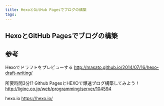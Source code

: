```yaml
---
title: HexoとGitHub Pagesでブログの構築
tags:
---
```

## HexoとGitHub Pagesでブログの構築


## 参考


Hexoでドラフトをプレビューする
http://masato.github.io/2014/07/16/hexo-draft-writing/


所要時間3分!? Github PagesとHEXOで爆速ブログ構築してみよう！
http://liginc.co.jp/web/programming/server/104594

hexo.io
https://hexo.io/


